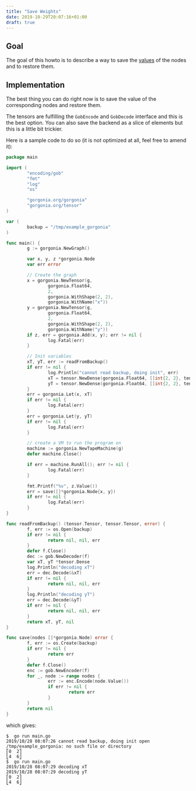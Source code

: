 ```yaml
---
title: "Save Weights"
date: 2019-10-29T20:07:16+01:00
draft: true
---
```


## Goal

The goal of this howto is to describe a way to save the [values](/reference/value) of the nodes and to restore them.

## Implementation

The best thing you can do right now is to save the value of the corresponding nodes and restore them.

The tensors are fulfilling the `GobEncode` and `GobDecode` interface and this is the best option. You can also save the backend as a slice of elements but this is a little bit trickier.

Here is a sample code to do so (it is not optimized at all, feel free to amend it):

```go
package main

import (
        "encoding/gob"
        "fmt"
        "log"
        "os"

        "gorgonia.org/gorgonia"
        "gorgonia.org/tensor"
)

var (
        backup = "/tmp/example_gorgonia"
)

func main() {
        g := gorgonia.NewGraph()

        var x, y, z *gorgonia.Node
        var err error

        // Create the graph
        x = gorgonia.NewTensor(g,
                gorgonia.Float64,
                2,
                gorgonia.WithShape(2, 2),
                gorgonia.WithName("x"))
        y = gorgonia.NewTensor(g,
                gorgonia.Float64,
                2,
                gorgonia.WithShape(2, 2),
                gorgonia.WithName("y"))
        if z, err = gorgonia.Add(x, y); err != nil {
                log.Fatal(err)
        }

        // Init variables
        xT, yT, err := readFromBackup()
        if err != nil {
                log.Println("cannot read backup, doing init", err)
                xT = tensor.NewDense(gorgonia.Float64, []int{2, 2}, tensor.WithBacking([]float64{0, 1, 2, 3}))
                yT = tensor.NewDense(gorgonia.Float64, []int{2, 2}, tensor.WithBacking([]float64{0, 1, 2, 3}))
        }
        err = gorgonia.Let(x, xT)
        if err != nil {
                log.Fatal(err)
        }
        err = gorgonia.Let(y, yT)
        if err != nil {
                log.Fatal(err)
        }

        // create a VM to run the program on
        machine := gorgonia.NewTapeMachine(g)
        defer machine.Close()

        if err = machine.RunAll(); err != nil {
                log.Fatal(err)
        }

        fmt.Printf("%v", z.Value())
        err = save([]*gorgonia.Node{x, y})
        if err != nil {
                log.Fatal(err)
        }
}

func readFromBackup() (tensor.Tensor, tensor.Tensor, error) {
        f, err := os.Open(backup)
        if err != nil {
                return nil, nil, err
        }
        defer f.Close()
        dec := gob.NewDecoder(f)
        var xT, yT *tensor.Dense
        log.Println("decoding xT")
        err = dec.Decode(&xT)
        if err != nil {
                return nil, nil, err
        }
        log.Println("decoding yT")
        err = dec.Decode(&yT)
        if err != nil {
                return nil, nil, err
        }
        return xT, yT, nil
}

func save(nodes []*gorgonia.Node) error {
        f, err := os.Create(backup)
        if err != nil {
                return err
        }
        defer f.Close()
        enc := gob.NewEncoder(f)
        for _, node := range nodes {
                err := enc.Encode(node.Value())
                if err != nil {
                        return err
                }
        }
        return nil
}
```

which gives:

```text
$  go run main.go
2019/10/28 08:07:26 cannot read backup, doing init open /tmp/example_gorgonia: no such file or directory
⎡0  2⎤
⎣4  6⎦
$  go run main.go
2019/10/28 08:07:29 decoding xT
2019/10/28 08:07:29 decoding yT
⎡0  2⎤
⎣4  6⎦
```

